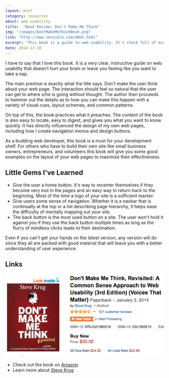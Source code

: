 ```yaml
---
layout: post
category: resources
about: web usability
title:  "Book Review: Don't Make Me Think"
img: "/images/DontMakeMeThinkBook.png"
link: "http://www.sensible.com/dmmt.html"
excerpt: "This book is a guide to web usability. It's chock full of examples, easy to understand explanations, and a sprinkle of humor. Just an overall great read."
date: 2014-12-10
---
```


I have to say that I love this book. It is a very clear, instructive guide on web usability that doesn't hurt your brain or leave you feeling like you want to take a nap.

The main premise is exactly what the title says. Don't make the user think about your web page. The interaction should feel so natural that the user can get to where s/he is going without thought. The author then proceeds to hammer out the details as to how you can make this happen with a variety of visual cues, layout schemes, and common patterns.

On top of this, the book practices what it preaches. The content of the book is also easy to locate, easy to digest, and gives you what you want to know quickly. It has directly influenced the design of my own web pages, including how I create navigation menus and design buttons.

As a budding web developer, this book is a must for your development shelf. For others who have to build their own site like small business owners, entrepreneurs, and volunteers this book will give you some good examples on the layout of your web pages to maximize their effectiveness.

## Little Gems I've Learned

- Give the user a home button. It's way to recenter themselves if they become very lost in the pages and an easy way to return back to the beginning. Most of the time a logo of your site is a sufficient marker.
- Give users some sense of navigation. Whether it is a navbar that is continually at the top or a list describing page hierarchy, it helps ease the difficulty of mentally mapping out your site.
- The back button is the most used button on a site. The user won't hold it against you if they use the back button multiple times as long as the flurry of mindless clicks leads to their destination.

Even if you can't get your hands on the latest version, any version will do since they all are packed with good material that will leave you with a better understanding of user experience.

## Links
![Amazon](/images/DontMakeMeThinkBook.png)

- Check out the book on [Amazon](http://www.amazon.com/Dont-Make-Think-Revisited-Usability/dp/0321965515)
- Learn more about [Steve Krug](http://www.sensible.com/about.html)
